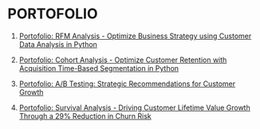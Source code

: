 # PORTOFOLIO

01. [Portofolio: RFM Analysis - Optimize Business Strategy using Customer Data Analysis in Python](rfm_analysis/rfm_analysis.md)

02. [Portofolio: Cohort Analysis - Optimize Customer Retention with Acquisition Time-Based Segmentation in Python](cohort_analysis/cohort_analysis.md)

03. [Portofolio: A/B Testing: Strategic Recommendations for Customer Growth](ab_testing/ab_testing.md)

04. [Portofolio: Survival Analysis - Driving Customer Lifetime Value Growth Through a 29% Reduction in Churn Risk](survival_analysis/survival_analysis.md)